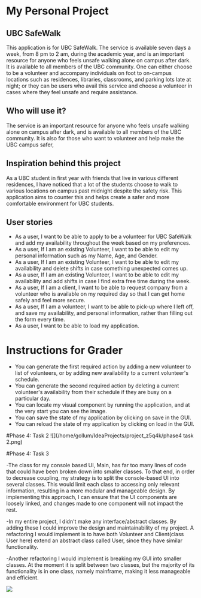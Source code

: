 # My Personal Project

## UBC SafeWalk

This application is for UBC SafeWalk. The service is available seven days a week, from 8 pm to 2 am, during the academic year, and is an important resource for anyone who feels unsafe walking alone on campus after dark. It is available to all members of the UBC community. 
One can either choose to be a volunteer and accompany individuals on foot to on-campus locations such as residences, libraries, classrooms, and parking lots late at night; or they can be users who avail this service and choose a volunteer in cases where they feel unsafe and 
require assistance.

## Who will use it?

The service is an important resource for anyone who feels unsafe walking alone on campus after dark, and is available to all members of the UBC community.
It is also for those who want to volunteer and help make the UBC campus safer,
## Inspiration behind this project

As a UBC student in first year with friends that live in various different residences, I have noticed that a lot of the students choose to walk to various locations on campus past midnight despite the safety risk. This application aims to counter this and helps create a 
safer and more comfortable environment for UBC students. 

## User stories

- As a user, I want to be able to apply to be a volunteer for UBC SafeWalk and add my availability throughout the week based on my preferences.
- As a user, If I am an existing Volunteer, I want to be able to edit my personal information such as my Name, Age, and Gender.
- As a user, If I am an existing Volunteer, I want to be able to edit my availability and delete shifts in case something unexpected comes up.
- As a user, If I am an existing Volunteer, I want to be able to edit my availability and add shifts in case I find extra free time during the week.
- As a user, If I am a client, I want to be able to request company from a volunteer who is available on my required day so that I can get home safely and feel more secure. 
- As a user, If I am a volunteer, I want to be able to pick-up where I left off, and save my availability, and personal information, rather than filling out the form every time. 
- As a user, I want to be able to load my application.

# Instructions for Grader

- You can generate the first required action by adding a new volunteer to list of volunteers, or by adding new availability to a current volunteer's schedule.
- You can generate the second required action by deleting a current volunteer's availability from their schedule if they are busy on a particular day.
- You can locate my visual component by running the application, and at the very start you can see the image. 
- You can save the state of my application by clicking on save in the GUI. 
- You can reload the state of my application by clicking on load in the GUI. 

#Phase 4: Task 2
![](/home/gollum/IdeaProjects/project_z5q4k/phase4 task 2.png)

#Phase 4: Task 3

-The class for my console based UI, Main, has far too many lines of code that could have been broken down into smaller classes. To that end, in order to decrease coupling, my strategy is to split the console-based UI into several classes. This would limit each class to accessing only relevant information, resulting in a more modular and manageable design. By implementing this approach, I can ensure that the UI components are loosely linked, and changes made to one component will not impact the rest.

-In my entire project, I didn't make any interface/abstract classes. By adding these I could improve the design and maintainability of my project. A refactoring I would implement is to have both Volunteer and Client(class User here) extend an abstract class called User, since they have similar functionality.

-Another refactoring I would implement is breaking my GUI into smaller classes. At the moment it is split between two classes, but the majority of its functionality is in one class, namely mainframe, making it less manageable and efficient.

![](/home/gollum/IdeaProjects/project_z5q4k/UML_design_diagram.png)